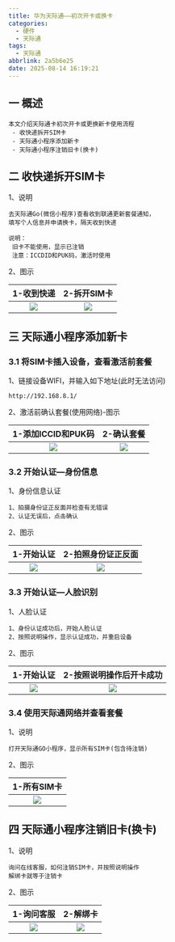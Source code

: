 ```yaml
---
title: 华为天际通——初次开卡或换卡
categories:
  - 硬件
  - 天际通
tags:
  - 天际通
abbrlink: 2a5b6e25
date: 2025-08-14 16:19:21
---
```

## 一 概述

```
本文介绍天际通卡初次开卡或更换新卡使用流程
 - 收快递拆开SIM卡
 - 天际通小程序添加新卡
 - 天际通小程序注销旧卡(换卡)
```

<!--more-->

## 二 收快递拆开SIM卡

1、说明

```
去天际通Go(微信小程序)查看收到联通更新套餐通知，
填写个人信息并申请换卡，隔天收到快递

说明：
 旧卡不能使用，显示已注销
 注意：ICCDID和PUK码，激活时使用
```

2、图示

| 1-收到快递 | 2-拆开SIM卡 |
| :--------: | :---------: |
|   ![][1]   |   ![][2]    |

## 三 天际通小程序添加新卡

### 3.1 将SIM卡插入设备，查看激活前套餐

1、链接设备WIFI，并输入如下地址(此时无法访问)

```
http://192.168.8.1/
```

2、激活前确认套餐(使用网络)-图示

| 1-添加ICCID和PUK码 | 2-确认套餐 |
| :----------------: | :--------: |
|       ![][3]       |   ![][4]   |

### 3.2 开始认证—身份信息

1、身份信息认证

```
1、拍摄身份证正反面并检查有无错误
2、认证无误后，点击确认
```

2、图示

| 1-开始认证 | 2-拍照身份证正反面 |
| :--------: | :----------------: |
|   ![][5]   |       ![][6]       |

### 3.3 开始认证—人脸识别

1、人脸认证

```
1、身份认证成功后，开始人脸认证
2、按照说明操作，显示认证成功，并重启设备
```

2、图示

| 1-开始认证 | 2-按照说明操作后开卡成功 |
| :--------: | :----------------------: |
|   ![][7]   |          ![][8]          |

### 3.4 使用天际通网络并查看套餐

1、说明

```
打开天际通GO小程序，显示所有SIM卡(包含待注销)
```

2、图示

| 1-所有SIM卡 |
| :---------: |
|   ![][9]    |

## 四 天际通小程序注销旧卡(换卡)

1、说明

```
询问在线客服，如何注销SIM卡，并按照说明操作
解绑卡就等于注销卡
```

2、图示

| 1-询问客服 | 2-解绑卡 |
| :--------: | :------: |
|  ![][11]   | ![][12]  |



[1]:https://cdn.jsdelivr.net/gh/PGzxc/CDN/blog-device/tjt-1-receive-package-1.png
[2]:https://cdn.jsdelivr.net/gh/PGzxc/CDN/blog-device/tjt-1-receive-card-2.png
[3]:https://cdn.jsdelivr.net/gh/PGzxc/CDN/blog-device/tjt-1-add-card-3.png
[4]:https://cdn.jsdelivr.net/gh/PGzxc/CDN/blog-device/tjt-1-tc-view-4.png
[5]:https://cdn.jsdelivr.net/gh/PGzxc/CDN/blog-device/tjt-1-auth-start-5.png
[6]:https://cdn.jsdelivr.net/gh/PGzxc/CDN/blog-device/tjt-1-add-card-6.png
[7]:https://cdn.jsdelivr.net/gh/PGzxc/CDN/blog-device/tjt-1-face-start-7.png
[8]:https://cdn.jsdelivr.net/gh/PGzxc/CDN/blog-device/tjt-1-add-new-finish-8.png
[9]:https://cdn.jsdelivr.net/gh/PGzxc/CDN/blog-device/tjt-1-go-list-9.png
[10]:https://cdn.jsdelivr.net/gh/PGzxc/CDN/blog-device/tjt-1-tc-view-10.png
[11]:https://cdn.jsdelivr.net/gh/PGzxc/CDN/blog-device/tjt-1-kefu-answer-11.png
[12]:https://cdn.jsdelivr.net/gh/PGzxc/CDN/blog-device/tjt-1-unbind-12.png
